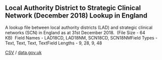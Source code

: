## Local Authority District to Strategic Clinical Network (December 2018) Lookup in England

A lookup file between local authority districts (LAD) and strategic clinical networks (SCN) in England as at 31st December 2018.  (File Size - 64 KB)  Field Names - LAD18CD, LAD18NM, SCN18CD, SCN18NMField Types - Text, Text, Text, TextField Lengths - 9, 28, 9, 48

[CSV](csv/068.csv) / [data.gov.uk](https://data.gov.uk/dataset/416008e2-0a44-4e36-a533-61e9b33b7f48/local-authority-district-to-strategic-clinical-network-december-2018-lookup-in-england)


